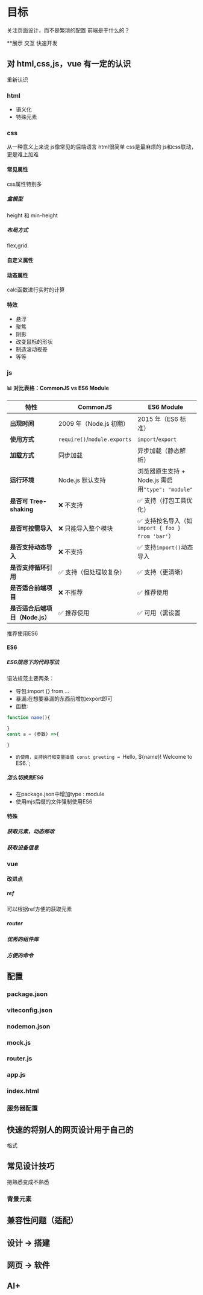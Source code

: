 # 目标  

关注页面设计，而不是繁琐的配置
前端是干什么的？

**展示
交互
快速开发

## 对 html,css,js，vue 有一定的认识
重新认识
### html
- 语义化
- 特殊元素
### css
从一种意义上来说
js像常见的后端语言
html很简单
css是最麻烦的
js和css联动，更是难上加难
#### 常见属性
css属性特别多
##### 盒模型
height 和 min-height
##### 布局方式
flex,grid



#### 自定义属性



#### 动态属性
calc函数进行实时的计算


#### 特效
- 悬浮
- 聚焦
- 阴影
- 改变鼠标的形状
- 制造滚动视差
- 等等

### js
#### 📊 对比表格：CommonJS vs ES6 Module

| 特性                    | CommonJS                     | ES6 Module                              |
| --------------------- | ---------------------------- | --------------------------------------- |
| **出现时间**              | 2009 年（Node.js 初期）           | 2015 年（ES6 标准）                          |
| **使用方式**              | `require()`/`module.exports` | `import`/`export`                       |
| **加载方式**              | 同步加载                         | 异步加载（静态解析）                              |
| **运行环境**              | Node.js 默认支持                 | 浏览器原生支持 + Node.js 需启用`"type": "module"` |
| **是否可 Tree-shaking**  | ❌ 不支持                        | ✅ 支持（打包工具优化）                            |
| **是否可按需导入**           | ❌ 只能导入整个模块                   | ✅ 支持按名导入（如`import { foo } from 'bar'`）  |
| **是否支持动态导入**          | ❌ 不支持                        | ✅ 支持`import()`动态导入                      |
| **是否支持循环引用**          | ✅ 支持（但处理较复杂）                 | ✅ 支持（更清晰）                               |
| **是否适合前端项目**          | ❌ 不推荐                        | ✅ 推荐使用                                  |
| **是否适合后端项目（Node.js）** | ✅ 推荐使用                       | ✅ 可用（需设置                                |

推荐使用ES6

#### ES6
##### ES6规范下的代码写法
语法规范主要两条：
- 导包:import {} from ...
- 暴漏:在想要暴漏的东西前增加export即可
- 函数:
```js
function name(){

}
const a = (参数) =>{

}
```
- `的使用，支持换行和变量插值
const greeting = `Hello, ${name}!
Welcome to ES6.`;
##### 怎么切换到ES6
- 在package.json中增加type : module
- 使用mjs后缀的文件强制使用ES6

#### 特殊
##### 获取元素，动态修改
##### 获取设备信息

### vue
#### 改进点
##### ref
可以根据ref方便的获取元素
##### router

##### 优秀的组件库

##### 方便的命令

## 配置
### package.json
### viteconfig.json
### nodemon.json
### mock.js
### router.js
### app.js

### index.html

### 服务器配置


## 快速的将别人的网页设计用于自己的
格式


## 常见设计技巧



把熟悉变成不熟悉

  

### 背景元素

  


## 兼容性问题（适配）
  

## 设计 -> 搭建

  

## 网页 -> 软件



## AI+